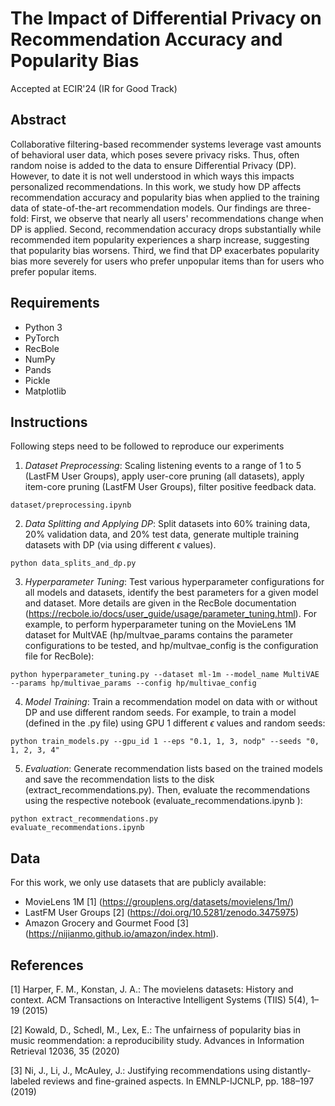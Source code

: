 # The Impact of Differential Privacy on Recommendation Accuracy and Popularity Bias
Accepted at ECIR'24 (IR for Good Track)

## Abstract
Collaborative filtering-based recommender systems leverage vast amounts of behavioral user data, which poses severe privacy risks. Thus, often random noise is added to the data to ensure Differential Privacy (DP). However, to date it is not well understood in which ways this impacts personalized recommendations. In this work, we study how DP affects recommendation accuracy and popularity bias when applied to the training data of state-of-the-art recommendation models. Our findings are three-fold: First, we observe that nearly all users' recommendations change when DP is applied. Second, recommendation accuracy drops substantially while recommended item popularity experiences a sharp increase, suggesting that popularity bias worsens. Third, we find that DP exacerbates popularity bias more severely for users who prefer unpopular items than for users who prefer popular items.

## Requirements
* Python 3
* PyTorch
* RecBole
* NumPy
* Pands
* Pickle
* Matplotlib


## Instructions
Following steps need to be followed to reproduce our experiments

1. <i>Dataset Preprocessing</i>: Scaling listening events to a range of 1 to 5 (LastFM User Groups), apply user-core pruning (all datasets), apply item-core pruning (LastFM User Groups), filter positive feedback data.
```
dataset/preprocessing.ipynb
```

2. <i>Data Splitting and Applying DP</i>: Split datasets into 60% training data, 20% validation data, and 20% test data, generate multiple training datasets with DP (via using different $\epsilon$ values).
```
python data_splits_and_dp.py
```

3. <i>Hyperparameter Tuning</i>: Test various hyperparameter configurations for all models and datasets, identify the best parameters for a given model and dataset. More details are given in the RecBole documentation (https://recbole.io/docs/user_guide/usage/parameter_tuning.html). For example, to perform hyperparameter tuning on the MovieLens 1M dataset for MultVAE (hp/multvae_params contains the parameter configurations to be tested, and hp/multvae_config is the configuration file for RecBole):
```
python hyperparameter_tuning.py --dataset ml-1m --model_name MultiVAE --params hp/multivae_params --config hp/multivae_config
```

4. <i>Model Training</i>: Train a recommendation model on data with or without DP and use different random seeds. For example, to train a model (defined in the .py file) using GPU 1 different $\epsilon$ values and random seeds:
```
python train_models.py --gpu_id 1 --eps "0.1, 1, 3, nodp" --seeds "0, 1, 2, 3, 4"
```

5. <i>Evaluation</i>: Generate recommendation lists based on the trained models and save the recommendation lists to the disk (extract_recommendations.py). Then, evaluate the recommendations using the respective notebook (evaluate_recommendations.ipynb ):
```
python extract_recommendations.py
evaluate_recommendations.ipynb 
```


## Data
For this work, we only use datasets that are publicly available:
* MovieLens 1M [1] (https://grouplens.org/datasets/movielens/1m/)
* LastFM User Groups [2] (https://doi.org/10.5281/zenodo.3475975)
* Amazon Grocery and Gourmet Food [3] (https://nijianmo.github.io/amazon/index.html).

## References
[1] Harper, F. M., Konstan, J. A.: The movielens datasets: History and context. ACM Transactions on Interactive Intelligent Systems (TIIS) 5(4), 1–19 (2015)   

[2] Kowald, D., Schedl, M., Lex, E.: The unfairness of popularity bias in music reommendation: a reproducibility study. Advances in Information Retrieval 12036, 35 (2020)

[3] Ni, J., Li, J., McAuley, J.: Justifying recommendations using distantly-labeled reviews and fine-grained aspects. In EMNLP-IJCNLP, pp. 188–197 (2019)
